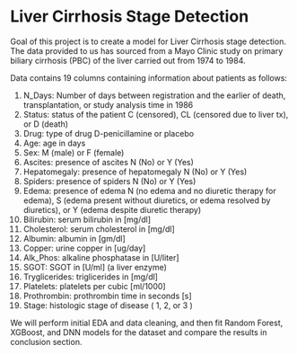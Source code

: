 # Liver Cirrhosis Stage Detection

Goal of this project is to create a model for Liver Cirrhosis stage detection. The data provided to us has sourced from a Mayo Clinic study on primary biliary cirrhosis (PBC) of the liver carried out from 1974 to 1984.

Data contains 19 columns containing information about patients as follows:
1. N_Days: Number of days between registration and the earlier of death, transplantation,
or study analysis time in 1986
2. Status: status of the patient C (censored), CL (censored due to liver tx), or D (death)
3. Drug: type of drug D-penicillamine or placebo
4. Age: age in days
5. Sex: M (male) or F (female)
6. Ascites: presence of ascites N (No) or Y (Yes)
7. Hepatomegaly: presence of hepatomegaly N (No) or Y (Yes)
8. Spiders: presence of spiders N (No) or Y (Yes)
9. Edema: presence of edema N (no edema and no diuretic therapy for edema), S (edema present without diuretics, or edema resolved by diuretics), or Y (edema despite diuretic therapy)
10. Bilirubin: serum bilirubin in [mg/dl]
11. Cholesterol: serum cholesterol in [mg/dl]
12. Albumin: albumin in [gm/dl]
13. Copper: urine copper in [ug/day]
14. Alk_Phos: alkaline phosphatase in [U/liter]
15. SGOT: SGOT in [U/ml] (a liver enzyme)
16. Tryglicerides: triglicerides in [mg/dl]
17. Platelets: platelets per cubic [ml/1000]
18. Prothrombin: prothrombin time in seconds [s]
19. Stage: histologic stage of disease ( 1, 2, or 3 )

We will perform initial EDA and data cleaning, and then fit Random Forest, XGBoost, and DNN models for the dataset and compare the results in conclusion section.
